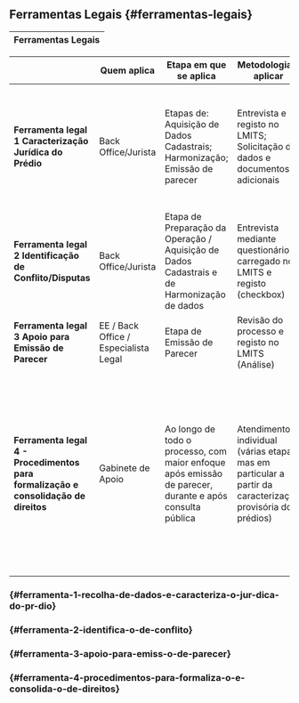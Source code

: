 ## Ferramentas Legais {#ferramentas-legais}

| Ferramentas Legais |
| :--- |


|  | Quem aplica | Etapa em que se aplica | Metodologia a aplicar | Quem utiliza dados |
| --- | --- | --- | --- | --- |
| **Ferramenta legal 1 Caracterização Jurídica do Prédio** | Back Office/Jurista | Etapas de: Aquisição de Dados Cadastrais; Harmonização; Emissão de parecer | Entrevista e registo no LMITS; Solicitação de dados e documentos adicionais | EE/Back Office para harmonização e pedido de elementos adicionais; EE/Especialista Legal e especialista ASG para elaboração do parecer |
| **Ferramenta legal 2 Identificação de Conflito/Disputas** | Back Office/Jurista | Etapa de Preparação da Operação / Aquisição de Dados Cadastrais e de Harmonização de dados | Entrevista mediante questionário carregado no LMITS e registo \(checkbox\) | EE/Back Office/ Gabinete de Apoio/Especialista Resolução de Conflito para elaboração do Parecer |
| **Ferramenta legal 3 Apoio para Emissão de Parecer** | EE / Back Office / Especialista Legal | Etapa de Emissão de Parecer | Revisão do processo e registo no LMITS \(Análise\) | EAT utiliza após a consulta pública para validar processos |
| **Ferramenta legal 4 - Procedimentos para formalização e consolidação de direitos** | Gabinete de Apoio | Ao longo de todo o processo, com maior enfoque após emissão de parecer, durante e após consulta pública | Atendimento individual \(várias etapas, mas em particular a partir da caracterização provisória dos prédios\) | Gabinete de Apoio para prestar informações aos titulares cadastrais e seguir progressos; Gabinete de Apoio para interagir com entidades responsáveis pela execução de procedimentos de formalização /emissão de documentação |

###  {#ferramenta-1-recolha-de-dados-e-caracteriza-o-jur-dica-do-pr-dio}

###  {#ferramenta-2-identifica-o-de-conflito}

###  {#ferramenta-3-apoio-para-emiss-o-de-parecer}

###  {#ferramenta-4-procedimentos-para-formaliza-o-e-consolida-o-de-direitos}



